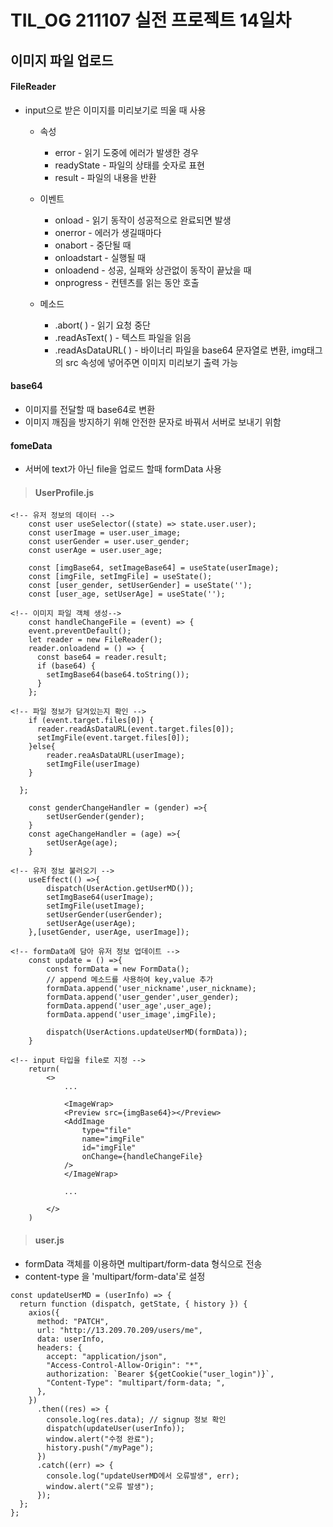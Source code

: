 # TIL_OG 211107 실전 프로젝트 14일차

## 이미지 파일 업로드

#### FileReader
- input으로 받은 이미지를 미리보기로 띄울 때 사용
  - 속성
    - error - 읽기 도중에 에러가 발생한 경우
    - readyState - 파일의 상태를 숫자로 표현
    - result - 파일의 내용을 반환

  - 이벤트
    - onload - 읽기 동작이 성공적으로 완료되면 발생
    - onerror - 에러가 생길때마다
    - onabort - 중단될 때
    - onloadstart - 실행될 때
    - onloadend - 성공, 실패와 상관없이 동작이 끝났을 때
    - onprogress - 컨텐츠를 읽는 동안 호출

  - 메소드
    - .abort( ) - 읽기 요청 중단
    - .readAsText( ) - 텍스트 파일을 읽음
    - .readAsDataURL( ) - 바이너리 파일을 base64 문자열로 변환, img태그의 src 속성에 넣어주면 이미지 미리보기 출력 가능


#### base64
- 이미지를 전달할 때 base64로 변환
- 이미지 깨짐을 방지하기 위해 안전한 문자로 바꿔서 서버로 보내기 위함

#### fomeData
- 서버에 text가 아닌 file을 업로드 할때 formData 사용

>#### UserProfile.js

```
<!-- 유저 정보의 데이터 -->
    const user useSelector((state) => state.user.user);
    const userImage = user.user_image;
    const userGender = user.user_gender;
    const userAge = user.user_age;

    const [imgBase64, setImageBase64] = useState(userImage);
    const [imgFile, setImgFile] = useState();
    const [user_gender, setUserGender] = useState('');
    const [user_age, setUserAge] = useState('');

<!-- 이미지 파일 객체 생성-->
    const handleChangeFile = (event) => {
    event.preventDefault();
    let reader = new FileReader();
    reader.onloadend = () => {
      const base64 = reader.result;
      if (base64) {
        setImgBase64(base64.toString());
      }
    };

<!-- 파일 정보가 담겨있는지 확인 -->
    if (event.target.files[0]) {
      reader.readAsDataURL(event.target.files[0]);
      setImgFile(event.target.files[0]);
    }else{
        reader.reaAsDataURL(userImage);
        setImgFile(userImage)
    }

  };

    const genderChangeHandler = (gender) =>{
        setUserGender(gender);
    }
    const ageChangeHandler = (age) =>{
        setUserAge(age);
    }

<!-- 유저 정보 불러오기 -->
    useEffect(() =>{
        dispatch(UserAction.getUserMD());
        setImgBase64(userImage);
        setImgFile(usetImage);
        setUserGender(userGender);
        setUserAge(userAge);
    },[usetGender, userAge, userImage]);

<!-- formData에 담아 유저 정보 업데이트 -->
    const update = () =>{
        const formData = new FormData();
        // append 메소드를 사용하여 key,value 추가
        formData.append('user_nickname',user_nickname);
        formData.append('user_gender',user_gender);
        formData.append('user_age',user_age);
        formData.append('user_image',imgFile);
    
        dispatch(UserActions.updateUserMD(formData));
    }

<!-- input 타입을 file로 지정 -->
    return(
        <>
            ...

            <ImageWrap>
            <Preview src={imgBase64}></Preview>
            <AddImage
                type="file"
                name="imgFile"
                id="imgFile"
                onChange={handleChangeFile}
            />
            </ImageWrap>
            
            ...

        </>
    )
```

>#### user.js
- formData 객체를 이용하면 multipart/form-data 형식으로 전송
- content-type 을 'multipart/form-data'로 설정

```
const updateUserMD = (userInfo) => {
  return function (dispatch, getState, { history }) {
    axios({
      method: "PATCH",
      url: "http://13.209.70.209/users/me",
      data: userInfo,
      headers: {
        accept: "application/json",
        "Access-Control-Allow-Origin": "*",
        authorization: `Bearer ${getCookie("user_login")}`,
        "Content-Type": "multipart/form-data; ",
      },
    })
      .then((res) => {
        console.log(res.data); // signup 정보 확인
        dispatch(updateUser(userInfo));
        window.alert("수정 완료");
        history.push("/myPage");
      })
      .catch((err) => {
        console.log("updateUserMD에서 오류발생", err);
        window.alert("오류 발생");
      });
  };
};

```